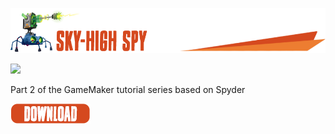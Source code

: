 ![](/.github/images/sky_high_spy_title.png)

![](/.github/images/SkyHighSpy.gif)


Part 2 of the GameMaker tutorial series based on Spyder

[![](/.github/images/download.png)](https://github.com/sumo-digital-academy/game-maker-studio/archive/refs/heads/SkyHighSpy.zip)
